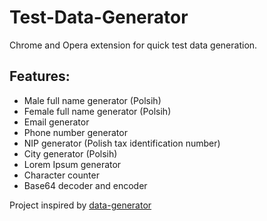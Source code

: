 # Test-Data-Generator
Chrome and Opera extension for quick test data generation.

## Features:
* Male full name generator (Polsih)
* Female full name generator (Polsih)
* Email generator
* Phone number generator
* NIP generator (Polish tax identification number)
* City generator (Polsih)
* Lorem Ipsum generator
* Character counter
* Base64 decoder and encoder


Project inspired by [data-generator](https://chrome.google.com/webstore/detail/data-generator/ocaojfcfeffaeabdhhplnanikiimgndi)

